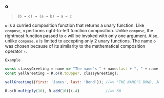### o

> ```(b → c) → (a → b) → a → c```

`o` is a curried composition function that returns a unary function. Like `compose`, `o` performs right-to-left function composition. Unlike `compose`, the rightmost function passed to `o` will be invoked with only one argument. Also, unlike `compose`, `o` is limited to accepting only 2 unary functions. The name `o` was chosen because of its similarity to the mathematical composition operator `∘`.

`Example`

```js
const classyGreeting = name => "The name's " + name.last + ", " + name.first + " " + name.last
const yellGreeting = R.o(R.toUpper, classyGreeting);

yellGreeting({first: 'James', last: 'Bond'}); //=> "THE NAME'S BOND, JAMES BOND"

R.o(R.multiply(10), R.add(10))(-4)            //=> 60
```